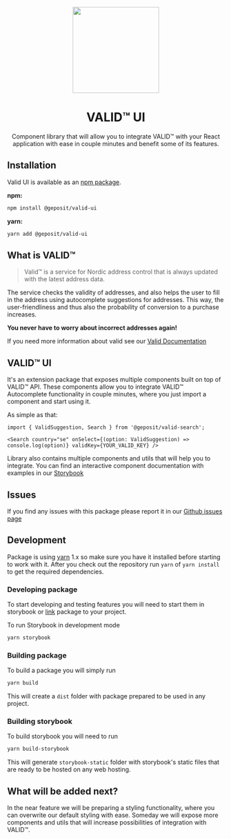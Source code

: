 <p align="center">
  <a href="https://ant.design">
    <img width="200" src="https://geposit.se/i/UserFiles/hemsideikoner/valid-with-text-large.png?x=png">
  </a>
</p>

<h1 align="center">VALID™ UI</h1>

<div align="center">

Component library that will allow you to integrate VALID™ with your React application with ease in couple minutes and benefit some of its features.

</div>


## Installation

Valid UI is available as an [npm package](https://www.npmjs.com/package/@geposit/valid-ui).

**npm:**

```sh
npm install @geposit/valid-ui
```

**yarn:**

```sh
yarn add @geposit/valid-ui
```

## What is VALID™
> Valid™ is a service for Nordic address control that is always updated with the latest address data. 

The service checks the validity of addresses, and also helps the user to fill in the address using autocomplete suggestions for addresses. 
This way, the user-friendliness and thus also the probability of conversion to a purchase increases.

<b>You never have to worry about incorrect addresses again!</b>

If you need more information about valid see our [Valid Documentation](https://developer.geposit.se/docs/valid-20)

## VALID™ UI
It's an extension package that exposes multiple components built on top of VALID™ API.
These components allow you to integrate VALID™ Autocomplete functionality in couple minutes, where you just import a component and start using it.

As simple as that:
```tsx
import { ValidSuggestion, Search } from '@geposit/valid-search';

<Search country="se" onSelect={(option: ValidSuggestion) => console.log(option)} validKey={YOUR_VALID_KEY} />
```

Library also contains multiple components and utils that will help you to integrate.
You can find an interactive component documentation with examples in our [Storybook](https://valid-ui-storybook.geposit.se/)

## Issues
If you find any issues with this package please report it in our [Github issues page](https://github.com/KatalysatorAB/valid-ui/issues)

## Development
Package is using [yarn](https://yarnpkg.com/) 1.x so make sure you have it installed before starting to work with it.
After you check out the repository run `yarn` of `yarn install` to get the required dependencies.

### Developing package
To start developing and testing features you will need to start them in storybook or [link](https://docs.npmjs.com/cli/v9/commands/npm-link) package to your project.

To run Storybook in development mode
```sh
yarn storybook
```

### Building package
To build a package you will simply run
```sh
yarn build
```

This will create a `dist` folder with package prepared to be used in any project.

### Building storybook
To build storybook you will need to run
```sh
yarn build-storybook
```

This will generate `storybook-static` folder with storybook's static files that are ready to be hosted on any web hosting.

## What will be added next?
In the near feature we will be preparing a styling functionality, where you can overwrite our default styling with ease.
Someday we will expose more components and utils that will increase possibilities of integration with VALID™.